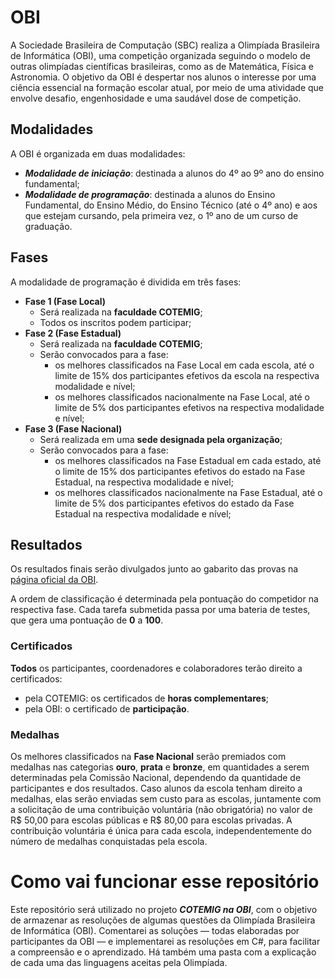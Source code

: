 # OBI

A Sociedade Brasileira de Computação (SBC) realiza a Olimpíada Brasileira de Informática (OBI), uma competição organizada seguindo o modelo de outras olimpíadas científicas brasileiras, como as de Matemática, Física e Astronomia.
O objetivo da OBI é despertar nos alunos o interesse por uma ciência essencial na formação escolar atual, por meio de uma atividade que envolve desafio, engenhosidade e uma saudável dose de competição.

## Modalidades

A OBI é organizada em duas modalidades:
- ***Modalidade de iniciação***: destinada a alunos do 4º ao 9º ano do ensino fundamental;
- ***Modalidade de programação***: destinada a alunos do Ensino Fundamental, do Ensino Médio, do Ensino Técnico (até o 4º ano) e aos que estejam cursando, pela primeira vez, o 1º ano de um curso de graduação.

## Fases

A modalidade de programação é dividida em três fases:
- **Fase 1 (Fase Local)**
    - Será realizada na **faculdade COTEMIG**;
    - Todos os inscritos podem participar;
- **Fase 2 (Fase Estadual)**
    - Será realizada na **faculdade COTEMIG**;
    - Serão convocados para a fase:
        - os melhores classificados na Fase Local em cada escola, até o limite de 15% dos participantes efetivos da escola na respectiva modalidade e nível;
        - os melhores classificados nacionalmente na Fase Local, até o limite de 5% dos participantes efetivos na respectiva modalidade e nível;
- **Fase 3 (Fase Nacional)**
    - Será realizada em uma **sede designada pela organização**;
    - Serão convocados para a fase:
        - os melhores classificados na Fase Estadual em cada estado, até o limite de 15% dos participantes efetivos do estado na Fase Estadual, na respectiva modalidade e nível;
        - os melhores classificados nacionalmente na Fase Estadual, até o limite de 5% dos participantes efetivos do estado da Fase Estadual na respectiva modalidade e nível;
    
## Resultados

Os resultados finais serão divulgados junto ao gabarito das provas na [página oficial da OBI](http://obi.sbc.org.br).

A ordem de classificação é determinada pela pontuação do competidor na respectiva fase.
Cada tarefa submetida passa por uma bateria de testes, que gera uma pontuação de **0** a **100**.

### Certificados

**Todos** os participantes, coordenadores e colaboradores terão direito a certificados:
- pela COTEMIG: os certificados de **horas complementares**;
- pela OBI: o certificado de **participação**.

### Medalhas

Os melhores classificados na **Fase Nacional** serão premiados com medalhas nas categorias **ouro**, **prata** e **bronze**, em quantidades a serem determinadas pela Comissão Nacional, dependendo da quantidade de participantes e dos resultados.
Caso alunos da escola tenham direito a medalhas, elas serão enviadas sem custo para as escolas, juntamente com a solicitação de uma contribuição voluntária (não obrigatória) no valor de R\$ 50,00 para escolas públicas e R\$ 80,00 para escolas privadas.
A contribuição voluntária é única para cada escola, independentemente do número de medalhas conquistadas pela escola.

# Como vai funcionar esse repositório

Este repositório será utilizado no projeto ***COTEMIG na OBI***, com o objetivo de armazenar as resoluções de algumas questões da Olimpíada Brasileira de Informática (OBI). Comentarei as soluções — todas elaboradas por participantes da OBI — e implementarei as resoluções em C#, para facilitar a compreensão e o aprendizado.
Há também uma pasta com a explicação de cada uma das linguagens aceitas pela Olimpíada.